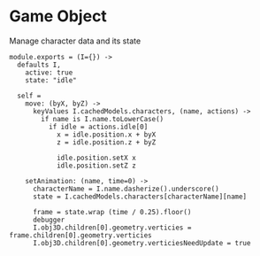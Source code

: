 Game Object
===========

Manage character data and its state

    module.exports = (I={}) ->
      defaults I,
        active: true
        state: "idle"

      self =
        move: (byX, byZ) ->
          keyValues I.cachedModels.characters, (name, actions) ->
            if name is I.name.toLowerCase()
              if idle = actions.idle[0] 
                x = idle.position.x + byX
                z = idle.position.z + byZ

                idle.position.setX x
                idle.position.setZ z
        
        setAnimation: (name, time=0) ->
          characterName = I.name.dasherize().underscore()
          state = I.cachedModels.characters[characterName][name]
          
          frame = state.wrap (time / 0.25).floor()
          debugger
          I.obj3D.children[0].geometry.verticies = frame.children[0].geometry.verticies
          I.obj3D.children[0].geometry.verticiesNeedUpdate = true
          